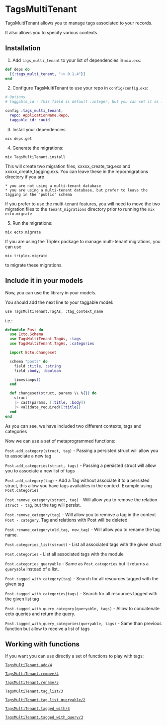 # TagsMultiTenant

TagsMultiTenant allows you to manage tags associated to your records.

It also allows you to specify various contexts

## Installation

  1. Add `tags_multi_tenant` to your list of dependencies in `mix.exs`:

  ```elixir
  def deps do
    [{:tags_multi_tenant, "~> 0.1.4"}]
  end
  ```

  2. Configure TagsMultiTenant to use your repo in `config/config.exs`:

  ```elixir
  # Options
  # taggable_id - This field is default :integer, but you can set it as :uuid

  config :tags_multi_tenant,
    repo: ApplicationName.Repo,
    taggable_id: :uuid
  ```

  3. Install your dependencies:

  ```
  mix deps.get
  ```

  4. Generate the migrations:

  ```
  mix TagsMultiTenant.install
  ```
  
  This will create two migration files, xxxxx\_create\_tag.exs and xxxxx\_create\_tagging.exs.  You can leave    these in the repo/migrations directory if you are
	
	* you are not using a multi-tenant database
  	* you are using a multi-tenant database, but prefer to leave the tagging in the 'public' schema

  If you prefer to use the multi-tenant features, you will need to move the two migration files to the ```tenant_migrations``` directory prior to running the ```mix ecto.migrate```

  5. Run the migrations:

  ```
  mix ecto.migrate
  ```
  
  If you are using the Triplex package to manage multi-tenant migrations, you can use 
  
  ```
  mix triplex.migrate
  ``` 
  to migrate these migrations.

## Include it in your models

Now, you can use the library in your models.

You should add the next line to your taggable model:

`use TagsMultiTenant.TagAs, :tag_context_name`

i.e.:

  ```elixir
  defmodule Post do
    use Ecto.Schema
    use TagsMultiTenant.TagAs, :tags
    use TagsMultiTenant.TagAs, :categories

    import Ecto.Changeset

    schema "posts" do
      field :title, :string
      field :body, :boolean

      timestamps()
    end

    def changeset(struct, params \\ %{}) do
      struct
      |> cast(params, [:title, :body])
      |> validate_required([:title])
    end
  end
  ```
As you can see, we have included two different contexts, tags and
categories

Now we can use a set of metaprogrammed functions:

`Post.add_category(struct, tag)` - Passing a persisted struct will
allow you to associate a new tag

`Post.add_categories(struct, tags)` - Passing a persisted struct will
allow you to associate a new list of tags

`Post.add_category(tag)` - Add a Tag without associate it to a persisted struct,
this allow you have tags availables in the context. Example using `Post.categories`

`Post.remove_category(struct, tag)` - Will allow you to remove the relation `struct - tag`,
but the tag will persist.

`Post.remove_category(tag)` - Will allow you to remove a tag in the context `Post - category`. Tag and relations with Post will be deleted.

`Post.rename_category(old_tag, new_tag)` - Will allow you to rename the tag name.

`Post.categories_list(struct)` - List all associated tags with the given
struct

`Post.categories` - List all associated tags with the module

`Post.categories_queryable` - Same as `Post.categories` but it returns a `queryable` instead of a list.

`Post.tagged_with_category(tag)` - Search for all resources tagged with
the given tag

`Post.tagged_with_categories(tags)` - Search for all resources tagged
with the given list tag

`Post.tagged_with_query_category(queryable, tags)` - Allow to
concatenate ecto queries and return the query.

`Post.tagged_with_query_categories(queryable, tags)` - Same than previous function but allow to receive a list of tags


## Working with functions

If you want you can use directly a set of functions to play with tags:

[`TagsMultiTenant.add/4`](https://hexdocs.pm/tags_multi_tenant/TagsMultiTenant.html#add/4)

[`TagsMultiTenant.remove/4`](https://hexdocs.pm/tags_multi_tenant/TagsMultiTenant.html#remove/4)

[`TagsMultiTenant.rename/5`](https://hexdocs.pm/tags_multi_tenant/TagsMultiTenant.html#rename/5)

[`TagsMultiTenant.tag_list/3`](https://hexdocs.pm/tags_multi_tenant/TagsMultiTenant.html#tag_list/3)

[`TagsMultiTenant.tag_list_queryable/2`](https://hexdocs.pm/tags_multi_tenant/TagsMultiTenant.html#tag_list_queryable/2)

[`TagsMultiTenant.tagged_with/4`](https://hexdocs.pm/tags_multi_tenant/TagsMultiTenant.html#tagged_with/4)

[`TagsMultiTenant.tagged_with_query/3`](https://hexdocs.pm/tags_multi_tenant/TagsMultiTenant.html#tagged_with_query/3)
